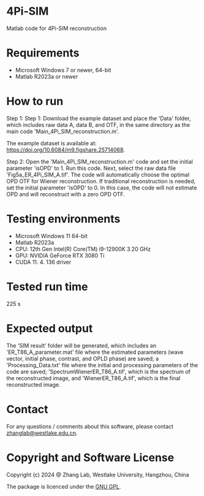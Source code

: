 # 4Pi-SIM
Matlab code for 4Pi-SIM reconstruction

# Requirements
  - Microsoft Windows 7 or newer, 64-bit
  - Matlab R2023a or newer

# How to run

Step 1: Step 1: Download the example dataset and place the 'Data' folder, which includes raw data A, data B, and OTF, in the same directory as the main code 'Main_4Pi_SIM_reconstruction.m'.

The example dataset is available at: https://doi.org/10.6084/m9.figshare.25714068.

Step 2: Open the 'Main_4Pi_SIM_reconstruction.m' code and set the initial parameter 'isOPD' to 1. Run this code. Next, select the raw data file 'Fig5a_ER_4Pi_SIM_A.tif'. The code will automatically choose the optimal OPD OTF for Wiener reconstruction. If traditional reconstruction is needed, set the initial parameter 'isOPD' to 0. In this case, the code will not estimate OPD and will reconstruct with a zero OPD OTF.

# Testing environments
  - Microsoft Windows 11 64-bit
  - Matlab R2023a
  - CPU: 12th Gen Intel(R) Core(TM) i9-12900K 3.20 GHz
  - GPU: NVIDIA GeForce RTX 3080 Ti
  - CUDA 11. 4. 136 driver

# Tested run time
225 s

# Expected output
The 'SIM result' folder will be generated, which includes an 'ER_T86_A_parameter.mat' file where the estimated parameters (wave vector, initial phase, contrast, and OPLD phase) are saved; a 'Processing_Data.txt' file where the initial and processing parameters of the code are saved; 'SpectrumWienerER_T86_A.tif', which is the spectrum of the reconstructed image, and 'WienerER_T86_A.tif', which is the final reconstructed image.

# Contact
For any questions / comments about this software, please contact zhanglab@westlake.edu.cn.

# Copyright and Software License
Copyright (c) 2024 @ Zhang Lab, Westlake University, Hangzhou, China

The package is licenced under the [GNU GPL](https://www.gnu.org/licenses/). 

